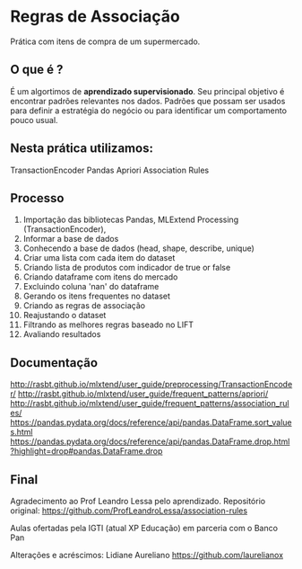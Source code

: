 
# Regras de Associação
Prática com itens de compra de um supermercado.


## O que é ?
É um algortimos de **aprendizado supervisionado**. 
Seu principal objetivo é encontrar padrões relevantes nos dados. 
Padrões que possam ser usados para definir a estratégia do negócio ou para identificar um comportamento pouco usual.


## Nesta prática utilizamos:
TransactionEncoder
Pandas
Apriori
Association Rules


## Processo
1. Importação das bibliotecas Pandas, MLExtend Processing (TransactionEncoder), 
2. Informar a base de dados
3. Conhecendo a base de dados (head, shape, describe, unique)
4. Criar uma lista com cada item do dataset
5. Criando lista de produtos com indicador de true or false
6. Criando dataframe com itens do mercado
7. Excluindo coluna 'nan' do dataframe
8. Gerando os itens frequentes no dataset 
9. Criando as regras de associação
10. Reajustando o dataset
11. Filtrando as melhores regras baseado no LIFT
12. Avaliando resultados


## Documentação
http://rasbt.github.io/mlxtend/user_guide/preprocessing/TransactionEncoder/
http://rasbt.github.io/mlxtend/user_guide/frequent_patterns/apriori/
http://rasbt.github.io/mlxtend/user_guide/frequent_patterns/association_rules/
https://pandas.pydata.org/docs/reference/api/pandas.DataFrame.sort_values.html
https://pandas.pydata.org/docs/reference/api/pandas.DataFrame.drop.html?highlight=drop#pandas.DataFrame.drop


## Final
Agradecimento ao Prof Leandro Lessa pelo aprendizado.
Repositório original: https://github.com/ProfLeandroLessa/association-rules

Aulas ofertadas pela IGTI (atual XP Educação) em parceria com o Banco Pan

Alterações e acréscimos: Lidiane Aureliano
https://github.com/laurelianox
